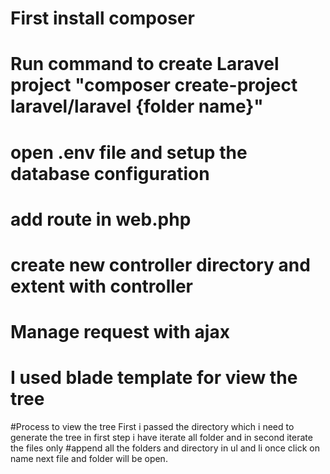 # First install  composer 
# Run command to create Laravel project "composer create-project laravel/laravel {folder name}"
# open .env file and setup the database configuration 

# add route in  web.php
# create new controller directory  and extent with controller
# Manage request with ajax 
# I used blade template for view the tree

#Process to view the tree First i passed the directory  which i need to generate the tree
in  first step i have iterate all  folder and in second iterate the files only
#append all  the folders and directory  in  ul and li once click on  name next file and folder will  be open.  

